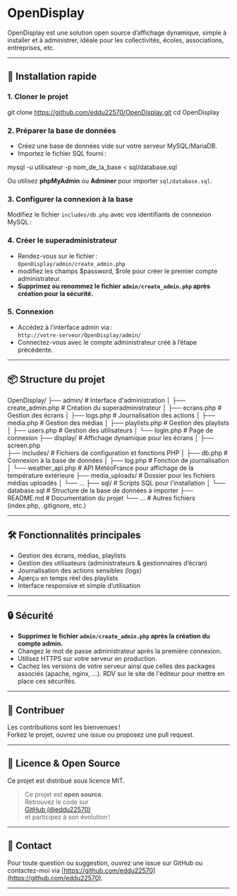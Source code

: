 # OpenDisplay

OpenDisplay est une solution open source d’affichage dynamique, simple à installer et à administrer, idéale pour les collectivités, écoles, associations, entreprises, etc.

---

## 🚀 Installation rapide

### 1. Cloner le projet

git clone https://github.com/eddu22570/OpenDisplay.git
cd OpenDisplay

### 2. Préparer la base de données

- Créez une base de données vide sur votre serveur MySQL/MariaDB.
- Importez le fichier SQL fourni :

mysql -u utilisateur -p nom_de_la_base < sql/database.sql

Ou utilisez **phpMyAdmin** ou **Adminer** pour importer `sql/database.sql`.

### 3. Configurer la connexion à la base

Modifiez le fichier `includes/db.php` avec vos identifiants de connexion MySQL :

<?php function getPDO() { return new PDO('mysql:host=localhost;dbname=nom_de_la_base;charset=utf8mb4', 'utilisateur', 'motdepasse'); } ?>

### 4. Créer le superadministrateur

- Rendez-vous sur le fichier :  
  `OpenDisplay/admin/create_admin.php`
- modifiez les champs $password, $role pour créer le premier compte administrateur.
- **Supprimez ou renommez le fichier `admin/create_admin.php` après création pour la sécurité.**

### 5. Connexion

- Accédez à l’interface admin via :  
  `http://votre-serveur/OpenDisplay/admin/`
- Connectez-vous avec le compte administrateur créé à l’étape précédente.

---

## 📦 Structure du projet

OpenDisplay/
├── admin/                # Interface d'administration
│   ├── create_admin.php  # Création du superadministrateur
│   ├── ecrans.php        # Gestion des écrans
│   ├── logs.php          # Journalisation des actions
│   ├── media.php         # Gestion des médias
│   ├── playlists.php     # Gestion des playlists
│   ├── users.php         # Gestion des utilisateurs
│   └── login.php         # Page de connexion
├── display/              # Affichage dynamique pour les écrans
│   ├── screen.php        
├── includes/             # Fichiers de configuration et fonctions PHP
│   ├── db.php            # Connexion à la base de données
│   ├── log.php           # Fonction de journalisation
│   └── weather_api.php   # API MétéoFrance pour affichage de la température extérieure
├── media_uploads/        # Dossier pour les fichiers médias uploadés
│   └── ...
├── sql/                  # Scripts SQL pour l'installation
│   └── database.sql      # Structure de la base de données à importer
├── README.md             # Documentation du projet
└── ...                   # Autres fichiers (index.php, .gitignore, etc.)


---

## 🛠️ Fonctionnalités principales

- Gestion des écrans, médias, playlists
- Gestion des utilisateurs (administrateurs & gestionnaires d’écran)
- Journalisation des actions sensibles (logs)
- Aperçu en temps réel des playlists
- Interface responsive et simple d’utilisation

---

## 🔒 Sécurité

- **Supprimez le fichier `admin/create_admin.php` après la création du compte admin.**
- Changez le mot de passe administrateur après la première connexion.
- Utilisez HTTPS sur votre serveur en production.
- Cachez les versions de votre serveur ainsi que celles des packages associés (apache, nginx, ...). RDV sur le site de l'éditeur pour mettre en place ces sécurités.

---

## 🤝 Contribuer

Les contributions sont les bienvenues !  
Forkez le projet, ouvrez une issue ou proposez une pull request.

---

## 📖 Licence & Open Source

Ce projet est distribué sous licence MIT.

> Ce projet est **open source**.<br>
> Retrouvez le code sur  
> [GitHub (@eddu22570)](https://github.com/eddu22570)  
> et participez à son évolution !

---

## 📧 Contact

Pour toute question ou suggestion, ouvrez une issue sur GitHub ou contactez-moi via [https://github.com/eddu22570](https://github.com/eddu22570).

---
